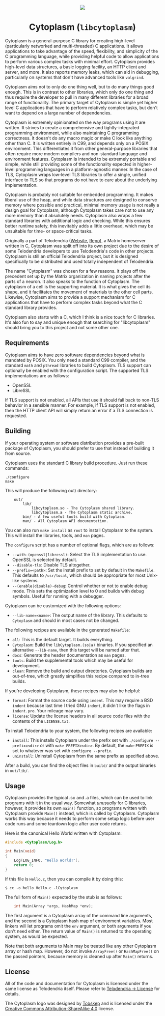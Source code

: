 <p align="center"><img src="https://telodendria.io/user/themes/bancino/images/logo/Cytoplasm.png"></p>
<h1 align="center">Cytoplasm (<code>libcytoplasm</code>)</h1>

Cytoplasm is a general-purpose C library for creating high-level (particularly networked and multi-threaded) C applications. It allows applications to take advantage of the speed, flexibility, and simplicity of the C programming language, while providing helpful code to allow applications to perform various complex tasks with minimal effort. Cytoplasm provides high-level data structures, a basic logging facility, an HTTP client and server, and more. It also reports memory leaks, which can aid in debugging, particularly on systems that don't have advanced tools like `valgrind`.

Cytoplasm aims not to only do one thing well, but to do many things good enough. This is in contrast to other libraries, which only do one thing and thus require the developer to pull in many different libraries for a broad range of functionality. The primary target of Cytoplasm is simple yet higher level C applications that have to perform relatively complex tasks, but don't want to depend on a large number of dependencies.

Cytoplasm is extremely opinionated on the way programs using it are written. It strives to create a comprehensive and tightly-integrated programming environment, while also maintaining C programming correctness. It doesn't do any macro magic or make C look like anything other than C. It is written entirely in C99, and depends only on a POSIX environment. This differentiates it from other general-purpose libraries that often require more modern compilers and non-standard language and environment features. Cytoplasm is intended to be extremely portable and simple, while still providing some of the functionality expected in higher-level programming languages in a platform-agnostic manner. In the case of TLS, Cytoplasm wraps low-level TLS libraries to offer a single, unified interface to TLS so that programs do not have to care about the underlying implementation.

Cytoplasm is probably not suitable for embedded programming. It makes liberal use of the heap, and while data structures are designed to conserve memory where possible and practical, minimal memory usage is not really a design goal for Cytoplasm, although Cytoplasm takes care not to use any more memory than it absolutely needs. Cytoplasm also wraps a few standard libraries with additional logic and checking. While this ensures better runtime safety, this inevitably adds a little overhead, which may be unsuitable for time- or space-critical tasks.

Originally a part of Telodendria ([Website](https://telodendria.io), [Repo](/Telodendria/Telodendria)), a Matrix homeserver written in C, Cytoplasm was split off into its own project due to the desire of some Telodendria developers to use Telodendria's code in other projects. Cytoplasm is still an official Telodendria project, but it is designed specifically to be distributed and used totally independent of Telodendria.

The name "Cytoplasm" was chosen for a few reasons. It plays off the precedent set up by the Matrix organization in naming projects after the parts of a neuron. It also speaks to the function of Cytoplasm.  The cytoplasm of a cell is the supporting material. It is what gives the cell its shape, and it facilitates the movement of materials to the other cell parts. Likewise, Cytoplasm aims to provide a support mechanism for C applications that have to perform complex tasks beyond what the C standard library provides.

Cytoplasm also starts with a C, which I think is a nice touch for C libraries. It's also fun to say and unique enough that searching for "libcytoplasm" should bring you to this project and not some other one.

## Requirements

Cytoplasm aims to have zero software dependencies beyond what is mandated by POSIX. You only need a standard C99 compiler, and the standard `math` and `pthread` libraries to build Cytoplasm. TLS support can optionally be enabled with the configuration script. The supported TLS implementations are as follows:

- OpenSSL
- LibreSSL

If TLS support is not enabled, all APIs that use it should fall back to non-TLS behavior in a sensible manner. For example, if TLS support is not enabled, then the HTTP client API will simply return an error if a TLS connection is requested.

## Building

If your operating system or software distribution provides a pre-built package of Cytoplasm, you should prefer to use that instead of building it from source.

Cytoplasm uses the standard C library build procedure. Just run these commands:

```
./configure
make
```

This will produce the following out/ directory:

```
    out/
        lib/
            libcytoplasm.so - The Cytoplasm shared library.
            libcytoplasm.a - The Cytoplasm static archive.
        bin/ - A few useful tools build with Cytoplasm.
        man/ - All Cytoplasm API documentation.
```

You can also run `make install` as `root` to install Cytoplasm to the system. This will install the libraries, tools, and `man` pages.

The `configure` script has a number of optional flags, which are as follows:

- `--with-(openssl|libressl)`: Select the TLS implementation to use. OpenSSL is selected by default.
- `--disable-tls`: Disable TLS altogether.
- `--prefix=<path>`: Set the install prefix to set by default in the `Makefile`. This defaults to `/usr/local`, which should be appropriate for most Unix-like systems.
- `--(enable|disable)-debug`: Control whether or not to enable debug mode. This sets the optimization level to 0 and builds with debug symbols. Useful for running with a debugger.

Cytoplasm can be customized with the following options:

- `--lib-name=<name>`: The output name of the library. This defaults to `Cytoplasm` and should in most cases not be changed.

The following recipes are available in the generated `Makefile`:

- `all`: This is the default target. It builds everything.
- `Cytoplasm`: Build the `libCytoplasm.(so|a)` binaries. If you specified an alternative `--lib-name`, then this target will be named after that.
- `docs`: Generate the header documentation as `man` pages.
- `tools`: Build the supplemental tools which may be useful for development.
- `clean`: Remove the build and output directories. Cytoplasm builds are out-of-tree, which greatly simplifies this recipe compared to in-tree builds.

If you're developing Cytoplasm, these recipes may also be helpful:

- `format`: Format the source code using `indent`. This may require a BSD `indent` because last time I tried GNU `indent`, it didn't like the flags in `indent.pro`. Your mileage may vary.
- `license`: Update the license headers in all source code files with the contents of the `LICENSE.txt`.

To install Telodendria to your system, the following recipes are available:

- `install`: This installs Cytoplasm under the prefix set with `./configure --prefix=<dir>` or with `make PREFIX=<dir>`. By default, the `make` `PREFIX` is set to whatever was set with `configure --prefix`.
- `uninstall`: Uninstall Cytoplasm from the same prefix as specified above.

After a build, you can find the object files in `build/` and the output binaries in `out/lib/`.

## Usage

Cytoplasm provides the typical .so and .a files, which can be used to link programs with it in the usual way. Somewhat *unusually* for C libraries, however, it provides its own `main()` function, so programs written with Cytoplasm provide `Main()` instead, which is called by Cytoplasm. Cytoplasm works this way because it needs to perform some setup logic before user code runs and some teardown logic after user code returns.

Here is the canonical Hello World written with Cytoplasm:

```c
#include <Cytoplasm/Log.h>

int Main(void)
{
    Log(LOG_INFO, "Hello World!");
    return 0;
}
```

If this file is `Hello.c`, then you can compile it by doing this:

	$ cc -o hello Hello.c -lCytoplasm

The full form of `Main()` expected by the stub is as follows:

```c
    int Main(Array *args, HashMap *env);
```

The first argument is a Cytoplasm array of the command line arguments, and the second is a Cytoplasm hash map of environment variables. Most linkers will let programs omit the `env` argument, or both arguments if you don't need either. The return value of `Main()` is returned to the operating system, as would be expected.

Note that both arguments to Main may be treated like any other Cytoplasm array or hash map. However, do not invoke `ArrayFree()` or `HashMapFree()` on the passed pointers, because memory is cleaned up after `Main()` returns.

## License

All of the code and documentation for Cytoplasm is licensed under the same license as Telodendria itself. Please refer to [Telodendria &rightarrow; License](/Telodendria/Telodendria#license) for details.

The Cytoplasm logo was designed by [Tobskep](https://tobskep.com) and is licensed under the [Creative Commons Attribution-ShareAlike 4.0](https://creativecommons.org/licenses/by-sa/4.0/) license.